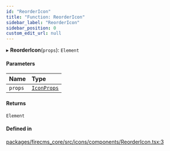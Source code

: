 ```yaml
---
id: "ReorderIcon"
title: "Function: ReorderIcon"
sidebar_label: "ReorderIcon"
sidebar_position: 0
custom_edit_url: null
---
```


▸ **ReorderIcon**(`props`): `Element`

#### Parameters

| Name | Type |
| :------ | :------ |
| `props` | [`IconProps`](../types/IconProps.md) |

#### Returns

`Element`

#### Defined in

[packages/firecms_core/src/icons/components/ReorderIcon.tsx:3](https://github.com/FireCMSco/firecms/blob/d45f3739/packages/firecms_core/src/icons/components/ReorderIcon.tsx#L3)

